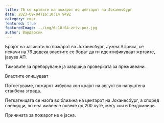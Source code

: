 ```yaml
---
title: 76 се жртвите на пожарот во центарот на Јоханесбург
date: 2023-09-04T16:10:14.949Z
category: свет
featured: true
featuredImage: ../img/6-10-64-zrtv-poz.jpg
author: Вардарски
---
```

Бројот на загинати во пожарот во Јоханесбург, Јужна Африка, се искачи на 76 додека властите се борат да ги идентификуваат жртвите, јавува АП.

Тимовите за пребарување ја завршија проверката за преживеани.

Властите опишуваат

Потсетуваме, пожарот избувна кон крајот на август во напуштена станбена зграда.

Петкатницата се наоѓа во близина на центарот на Јоханесбург, а според очевидци, во неа живееле повеќе од 200 луѓе, меѓу кои и бездомници.

Причината за пожарот не е јасна.